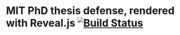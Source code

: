 # MIT PhD thesis defense, rendered with Reveal.js [![Build Status](https://travis-ci.org/hakimel/reveal.js.svg?branch=master)](https://travis-ci.org/hakimel/reveal.js)
